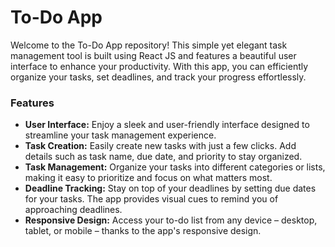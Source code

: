 <h1>To-Do App</h1>
Welcome to the To-Do App repository! This simple yet elegant task management tool is built using React JS and features a beautiful user interface to enhance your productivity. 
With this app, you can efficiently organize your tasks, set deadlines, and track your progress effortlessly.
    
<h3>Features</h3>
<ul>
<li><b>User Interface:</b> Enjoy a sleek and user-friendly interface designed to streamline your task management experience.</li>
<li><b>Task Creation:</b> Easily create new tasks with just a few clicks. Add details such as task name, due date, and priority to stay organized.</li>
<li><b>Task Management:</b> Organize your tasks into different categories or lists, making it easy to prioritize and focus on what matters most.</li>
<li><b>Deadline Tracking:</b> Stay on top of your deadlines by setting due dates for your tasks. The app provides visual cues to remind you of approaching deadlines.</li>
<li><b>Responsive Design:</b> Access your to-do list from any device – desktop, tablet, or mobile – thanks to the app's responsive design.</li>
</ul>





